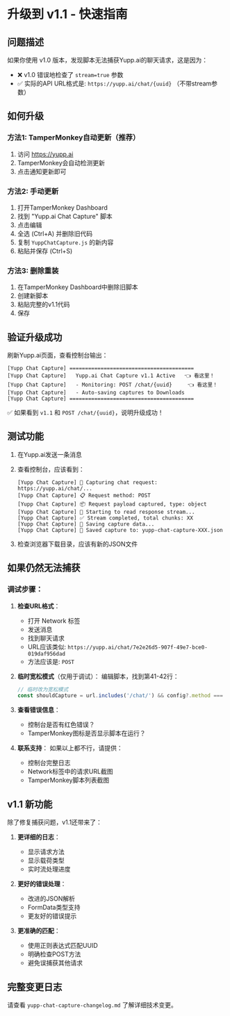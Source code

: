 # 升级到 v1.1 - 快速指南

## 问题描述

如果你使用 v1.0 版本，发现脚本无法捕获Yupp.ai的聊天请求，这是因为：
- ❌ v1.0 错误地检查了 `stream=true` 参数
- ✅ 实际的API URL格式是: `https://yupp.ai/chat/{uuid}` （不带stream参数）

## 如何升级

### 方法1: TamperMonkey自动更新（推荐）
1. 访问 https://yupp.ai
2. TamperMonkey会自动检测更新
3. 点击通知更新即可

### 方法2: 手动更新
1. 打开TamperMonkey Dashboard
2. 找到 "Yupp.ai Chat Capture" 脚本
3. 点击编辑
4. 全选 (Ctrl+A) 并删除旧代码
5. 复制 `YuppChatCapture.js` 的新内容
6. 粘贴并保存 (Ctrl+S)

### 方法3: 删除重装
1. 在TamperMonkey Dashboard中删除旧脚本
2. 创建新脚本
3. 粘贴完整的v1.1代码
4. 保存

## 验证升级成功

刷新Yupp.ai页面，查看控制台输出：

```
[Yupp Chat Capture] ========================================
[Yupp Chat Capture]   Yupp.ai Chat Capture v1.1 Active   👈 看这里！
[Yupp Chat Capture]   - Monitoring: POST /chat/{uuid}     👈 看这里！
[Yupp Chat Capture]   - Auto-saving captures to Downloads
[Yupp Chat Capture] ========================================
```

✅ 如果看到 `v1.1` 和 `POST /chat/{uuid}`，说明升级成功！

## 测试功能

1. 在Yupp.ai发送一条消息
2. 查看控制台，应该看到：
   ```
   [Yupp Chat Capture] 🎯 Capturing chat request: https://yupp.ai/chat/...
   [Yupp Chat Capture] 📋 Request method: POST
   [Yupp Chat Capture] 📦 Request payload captured, type: object
   [Yupp Chat Capture] 🔄 Starting to read response stream...
   [Yupp Chat Capture] ✅ Stream completed, total chunks: XX
   [Yupp Chat Capture] 💾 Saving capture data...
   [Yupp Chat Capture] 💾 Saved capture to: yupp-chat-capture-XXX.json
   ```

3. 检查浏览器下载目录，应该有新的JSON文件

## 如果仍然无法捕获

### 调试步骤：

1. **检查URL格式**：
   - 打开 Network 标签
   - 发送消息
   - 找到聊天请求
   - URL应该类似: `https://yupp.ai/chat/7e2e26d5-907f-49e7-bce0-019daf956dad`
   - 方法应该是: `POST`

2. **临时宽松模式**（仅用于调试）：
   编辑脚本，找到第41-42行：
   ```javascript
   // 临时改为宽松模式
   const shouldCapture = url.includes('/chat/') && config?.method === 'POST';
   ```

3. **查看错误信息**：
   - 控制台是否有红色错误？
   - TamperMonkey图标是否显示脚本在运行？

4. **联系支持**：
   如果以上都不行，请提供：
   - 控制台完整日志
   - Network标签中的请求URL截图
   - TamperMonkey脚本列表截图

## v1.1 新功能

除了修复捕获问题，v1.1还带来了：

1. **更详细的日志**：
   - 显示请求方法
   - 显示载荷类型
   - 实时流处理进度

2. **更好的错误处理**：
   - 改进的JSON解析
   - FormData类型支持
   - 更友好的错误提示

3. **更准确的匹配**：
   - 使用正则表达式匹配UUID
   - 明确检查POST方法
   - 避免误捕获其他请求

## 完整变更日志

请查看 `yupp-chat-capture-changelog.md` 了解详细技术变更。
